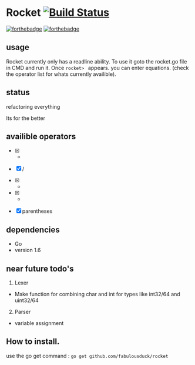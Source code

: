 # Rocket [![Build Status](https://travis-ci.org/fabulousduck/rocket.svg?branch=master)](https://travis-ci.org/fabulousduck/rocket)
[![forthebadge](http://forthebadge.com/images/badges/designed-in-ms-paint.svg)](http://forthebadge.com)
[![forthebadge](http://forthebadge.com/images/badges/powered-by-jeffs-keyboard.svg)](http://forthebadge.com)

## usage

Rocket currently only has a readline ability.
To use it goto the rocket.go file in CMD and run it.
Once `rocket> ` appears. you can enter equations. (check the operator list for whats currently availible).


## status
 
refactoring everything 

Its for the better
## availible operators

 - [x] *
 - [x] /
 - [x] +
 - [x] -
 - [x] parentheses
 
 
## dependencies

- Go
- version 1.6

## near future todo's

1. Lexer
  * Make function for combining char and int for types like int32/64 and uint32/64
2. Parser
  * variable assignment

## How to install.

   use the go get command :
   ` go get github.com/fabulousduck/rocket `
   
